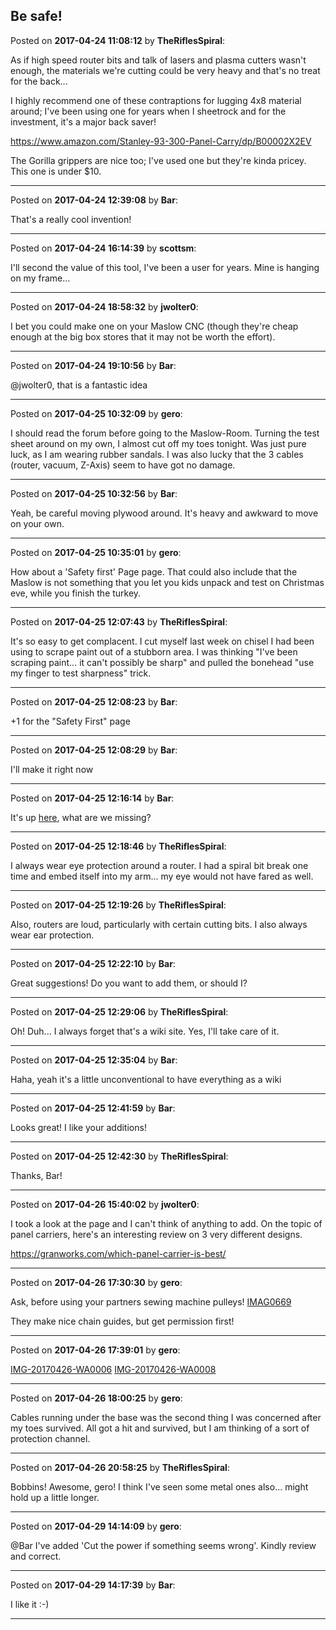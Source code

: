 ## Be safe!
Posted on **2017-04-24 11:08:12** by **TheRiflesSpiral**:

As if high speed router bits and talk of lasers and plasma cutters wasn't enough, the materials we're cutting could be very heavy and that's no treat for the back...



I highly recommend one of these contraptions for lugging 4x8 material around; I've been using one for years when I sheetrock and for the investment, it's a major back saver!



https://www.amazon.com/Stanley-93-300-Panel-Carry/dp/B00002X2EV



The Gorilla grippers are nice too; I've used one but they're kinda pricey. This one is under $10.

---

Posted on **2017-04-24 12:39:08** by **Bar**:

That's a really cool invention!

---

Posted on **2017-04-24 16:14:39** by **scottsm**:

I'll second the value of this tool, I've been a user for years. Mine is hanging on my frame...

---

Posted on **2017-04-24 18:58:32** by **jwolter0**:

I bet you could make one on your Maslow CNC (though they're cheap enough at the big box stores that it may not be worth the effort).

---

Posted on **2017-04-24 19:10:56** by **Bar**:

@jwolter0, that is a fantastic idea

---

Posted on **2017-04-25 10:32:09** by **gero**:

I should read the forum before going to the Maslow-Room. Turning the test sheet around on my own, I almost cut off my toes tonight. Was just pure luck, as I am wearing rubber sandals. I was also lucky that the 3 cables (router, vacuum, Z-Axis) seem to have got no damage.

---

Posted on **2017-04-25 10:32:56** by **Bar**:

Yeah, be careful moving plywood around. It's heavy and awkward to move on your own.

---

Posted on **2017-04-25 10:35:01** by **gero**:

How about a 'Safety first' Page page. That could also include that the Maslow is not something that you let you kids unpack and test on Christmas eve, while you finish the turkey.

---

Posted on **2017-04-25 12:07:43** by **TheRiflesSpiral**:

It's so easy to get complacent. I cut myself last week on chisel I had been using to scrape paint out of a stubborn area. I was thinking "I've been scraping paint... it can't possibly be sharp" and pulled the bonehead "use my finger to test sharpness" trick.

---

Posted on **2017-04-25 12:08:23** by **Bar**:

+1 for the "Safety First" page

---

Posted on **2017-04-25 12:08:29** by **Bar**:

I'll make it right now

---

Posted on **2017-04-25 12:16:14** by **Bar**:

It's up [here](https://github.com/MaslowCNC/Mechanics/wiki/Safety-First), what are we missing?

---

Posted on **2017-04-25 12:18:46** by **TheRiflesSpiral**:

I always wear eye protection around a router. I had a spiral bit break one time and embed itself into my arm... my eye would not have fared as well.

---

Posted on **2017-04-25 12:19:26** by **TheRiflesSpiral**:

Also, routers are loud, particularly with certain cutting bits. I also always wear ear protection.

---

Posted on **2017-04-25 12:22:10** by **Bar**:

Great suggestions! Do you want to add them, or should I?

---

Posted on **2017-04-25 12:29:06** by **TheRiflesSpiral**:

Oh! Duh... I always forget that's a wiki site. Yes, I'll take care of it.

---

Posted on **2017-04-25 12:35:04** by **Bar**:

Haha, yeah it's a little unconventional to have everything as a wiki

---

Posted on **2017-04-25 12:41:59** by **Bar**:

Looks great! I like your additions!

---

Posted on **2017-04-25 12:42:30** by **TheRiflesSpiral**:

Thanks, Bar!

---

Posted on **2017-04-26 15:40:02** by **jwolter0**:

I took a look at the page and I can't think of anything to add.  On the topic of panel carriers, here's an interesting review on 3 very different designs.



https://granworks.com/which-panel-carrier-is-best/

---

Posted on **2017-04-26 17:30:30** by **gero**:

Ask, before using your partners sewing machine pulleys!  [IMAG0669](../../images/nu/qA/nuqA_imag0669.jpg.jpg) 

They make nice chain guides, but get permission first!

---

Posted on **2017-04-26 17:39:01** by **gero**:

[IMG-20170426-WA0006](../../images/ZB/ih/ZBih_img20170426wa0006.jpeg.jpg) [IMG-20170426-WA0008](../../images/Ju/eR/JueR_img20170426wa0008.jpeg.jpg)

---

Posted on **2017-04-26 18:00:25** by **gero**:

Cables running under the base was the second thing I was concerned after my toes survived. All got a hit and survived, but I am thinking of a sort of protection channel.

---

Posted on **2017-04-26 20:58:25** by **TheRiflesSpiral**:

Bobbins! Awesome, gero! I think I've seen some metal ones also... might hold up a little longer.

---

Posted on **2017-04-29 14:14:09** by **gero**:

@Bar I've added 'Cut the power if something seems wrong'. Kindly review and correct.

---

Posted on **2017-04-29 14:17:39** by **Bar**:

I like it :-)

---

